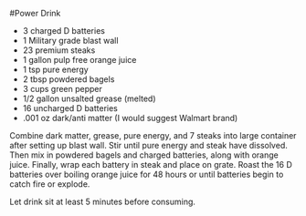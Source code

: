 #Power Drink

* 3 charged D batteries
* 1 Military grade blast wall
* 23 premium steaks
* 1 gallon pulp free orange juice
* 1 tsp pure energy
* 2 tbsp powdered bagels
* 3 cups green pepper
* 1/2 gallon unsalted grease (melted)
* 16 uncharged D batteries
* .001 oz dark/anti matter (I would suggest Walmart brand)

Combine dark matter, grease, pure energy, and 7 steaks into large container after setting up blast wall. Stir until pure energy and steak have dissolved. Then mix in powdered bagels and charged batteries, along with orange juice. Finally, wrap each battery in steak and place on grate. Roast the 16 D batteries over boiling orange juice for 48 hours or until batteries begin to catch fire or explode.

Let drink sit at least 5 minutes before consuming.
